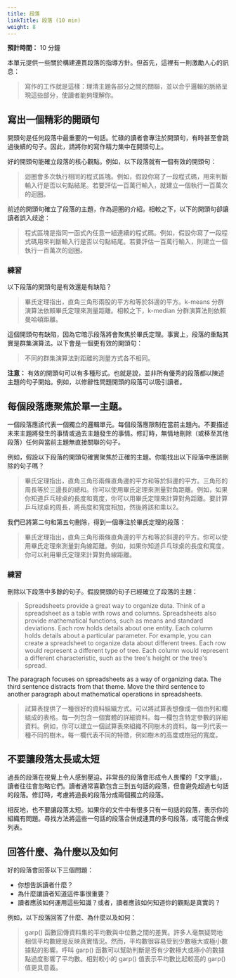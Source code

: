 ```yaml
---
title: 段落
linkTitle: 段落 (10 min)
weight: 8
---
```


**預計時間：** 10 分鐘

本單元提供一些關於構建連貫段落的指導方針。但首先，這裡有一則激勵人心的訊息：

> 寫作的工作就是這樣：理清主題各部分之間的關聯，並以合乎邏輯的脈絡呈現這些部分，使讀者能夠理解你。

## 寫出一個精彩的開頭句

開頭句是任何段落中最重要的一句話。忙碌的讀者會專注於開頭句，有時甚至會跳過後續的句子。因此，請將你的寫作精力集中在開頭句上。

好的開頭句能確立段落的核心觀點。例如，以下段落就有一個有效的開頭句：

> 迴圈會多次執行相同的程式區塊。例如，假設你寫了一段程式碼，用來判斷輸入行是否以句點結尾。若要評估一百萬行輸入，就建立一個執行一百萬次的迴圈。

前述的開頭句確立了段落的主題，作為迴圈的介紹。相較之下，以下的開頭句卻讓讀者誤入歧途：

> 程式區塊是指同一函式內任意一組連續的程式碼。例如，假設你寫了一段程式碼用來判斷輸入行是否以句點結尾。若要評估一百萬行輸入，則建立一個執行一百萬次的迴圈。

### 練習

以下段落的開頭句是有效還是有缺陷？

> 畢氏定理指出，直角三角形兩股的平方和等於斜邊的平方。k-means 分群演算法依賴畢氏定理來測量距離。相較之下，k-median 分群演算法則依賴曼哈頓距離。

這個開頭句有缺陷，因為它暗示段落將會聚焦於畢氏定理。事實上，段落的重點其實是群集演算法。以下會是一個更有效的開頭句：

> 不同的群集演算法對距離的測量方式各不相同。

**注意：** 有效的開頭句可以有多種形式。也就是說，並非所有優秀的段落都以陳述主題的句子開始。例如，以修辭性問題開頭的段落可以吸引讀者。

## 每個段落應聚焦於單一主題。

一個段落應該代表一個獨立的邏輯單元。每個段落應限制在當前主題內。不要描述未來主題將發生的事情或過去主題發生的事情。修訂時，無情地刪除（或移至其他段落）任何與當前主題無直接關聯的句子。

例如，假設以下段落的開頭句確實聚焦於正確的主題。你能找出以下段落中應該刪除的句子嗎？

> 畢氏定理指出，直角三角形兩條直角邊的平方和等於斜邊的平方。三角形的周長等於三邊長的總和。你可以使用畢氏定理來測量對角距離。例如，如果你知道乒乓球桌的長度和寬度，你可以用畢氏定理來計算對角距離。要計算乒乓球桌的周長，將長度和寬度相加，然後將該和乘以2。

我們已將第二句和第五句刪除，得到一個專注於畢氏定理的段落：

> 畢氏定理指出，直角三角形兩條直角邊的平方和等於斜邊的平方。你可以使用畢氏定理來測量對角線距離。例如，如果你知道乒乓球桌的長度和寬度，你可以利用畢氏定理來計算對角線距離。

### 練習

刪除以下段落中多餘的句子。假設開頭的句子已經確立了段落的主題：

> Spreadsheets provide a great way to organize data. Think of a spreadsheet as a table with rows and columns. Spreadsheets also provide mathematical functions, such as means and standard deviations. Each row holds details about one entity. Each column holds details about a particular parameter. For example, you can create a spreadsheet to organize data about different trees. Each row would represent a different type of tree. Each column would represent a different characteristic, such as the tree's height or the tree's spread. 

The paragraph focuses on spreadsheets as a way of organizing data. The third sentence distracts from that theme. Move the third sentence to another paragraph about mathematical operations in spreadsheets. 

> 試算表提供了一種很好的資料組織方式。可以將試算表想像成一個由列和欄組成的表格。每一列包含一個實體的詳細資料。每一欄包含特定參數的詳細資料。例如，你可以建立一個試算表來組織不同樹木的資料。每一列代表一種不同的樹木。每一欄代表不同的特徵，例如樹木的高度或樹冠的寬度。

## 不要讓段落太長或太短

過長的段落在視覺上令人感到壓迫。非常長的段落會形成令人畏懼的「文字牆」，讀者往往會忽略它們。讀者通常喜歡包含三到五句話的段落，但會避免超過七句話的段落。修訂時，考慮將過長的段落分成兩個獨立的段落。

相反地，也不要讓段落太短。如果你的文件中有很多只有一句話的段落，表示你的組織有問題。尋找方法將這些一句話的段落合併成連貫的多句段落，或可能合併成列表。

## 回答什麼、為什麼以及如何

好的段落會回答以下三個問題：

*   你想告訴讀者什麼？
*   為什麼讓讀者知道這件事很重要？
*   讀者應該如何運用這些知識？或者，讀者應該如何知道你的觀點是真實的？

例如，以下段落回答了什麼、為什麼以及如何：

> garp() 函數回傳資料集的平均數與中位數之間的差異。許多人毫無疑問地相信平均數總是反映真實情況。然而，平均數很容易受到少數極大或極小數據點的影響。呼叫 garp() 函數可以幫助判斷是否有少數極大或極小的數據點過度影響了平均數。相對較小的 garp() 值表示平均數比起較高的 garp() 值更具意義。